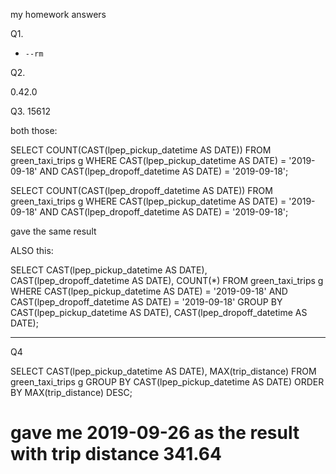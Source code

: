 my homework answers

Q1.
- `--rm`

Q2.

0.42.0

Q3.
15612


both those:

SELECT COUNT(CAST(lpep_pickup_datetime AS DATE))
FROM
	green_taxi_trips g
WHERE
	CAST(lpep_pickup_datetime AS DATE) = '2019-09-18'
	AND
	CAST(lpep_dropoff_datetime AS DATE) = '2019-09-18';


SELECT COUNT(CAST(lpep_dropoff_datetime AS DATE))
FROM
	green_taxi_trips g
WHERE
	CAST(lpep_pickup_datetime AS DATE) = '2019-09-18'
	AND
	CAST(lpep_dropoff_datetime AS DATE) = '2019-09-18';

gave the same result

ALSO this:

SELECT
	CAST(lpep_pickup_datetime AS DATE),
	CAST(lpep_dropoff_datetime AS DATE),
	COUNT(*)
FROM
	green_taxi_trips g
WHERE
	CAST(lpep_pickup_datetime AS DATE) = '2019-09-18'
	AND
	CAST(lpep_dropoff_datetime AS DATE) = '2019-09-18'
GROUP BY
	CAST(lpep_pickup_datetime AS DATE),
	CAST(lpep_dropoff_datetime AS DATE);

----------

Q4

SELECT
	CAST(lpep_pickup_datetime AS DATE),
	MAX(trip_distance)
FROM
	green_taxi_trips g
GROUP BY
	CAST(lpep_pickup_datetime AS DATE)
ORDER BY
	MAX(trip_distance) DESC;

# gave me 2019-09-26 as the result with trip distance 341.64